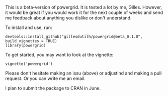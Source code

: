 This is a beta-version of powergrid. It is tested a lot by me, Gilles. However, it would be great if you would work it for the next couple of weeks and send me feedback about anything you dislike or don't understand.

To install and use, run:
```{r, eval = FALSE}
devtools::install_github("gillesdutilh/powergrid@beta_0.1.0", build_vignettes = TRUE)
library(powergrid)
```
To get started, you may want to look at the vignette:
```{r, eval = FALSE}
vignette('powergrid')
```
Please don't hesitate making an issu (above) or adjustind and making a pull request. Or you can write me an email.

I plan to submit the package to CRAN in June.
